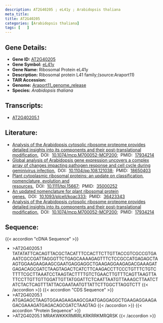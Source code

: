 ```yaml
---
description: AT2G40205 ; eL41y ; Arabidopsis thaliana
meta_title:
title: AT2G40205
categories: [Arabidopsis thaliana]
tags: [   ]
---
```


## Gene Details:
- **Gene ID:** [AT2G40205](https://www.arabidopsis.org/locus?name=AT2G40205)
- **Gene Symbol:** <u>eL41y</u>
- **Gene Name:** Ribosomal Protein eL41y
- **Description:**   Ribosomal protein L41 family;(source:Araport11)
- **TAIR Accession:** 
- **Genome:** [Araport11_genome_release](https://www.arabidopsis.org/download/list?dir=Genes%2FAraport11_genome_release)
- **Species:** *Arabidopsis thaliana*

## Transcripts:
   -  [AT2G40205.1](https://www.arabidopsis.org/gene?name=AT2G40205.1)
## Literature:
   - [Analysis of the Arabidopsis cytosolic ribosome proteome provides detailed  insights into its components and their post-translational modification.](https://www.doi.org/10.1074/mcp.M700052-MCP200)&nbsp;&nbsp;DOI:&nbsp;&nbsp;[10.1074/mcp.M700052-MCP200](https://www.doi.org/10.1074/mcp.M700052-MCP200);&nbsp;&nbsp;PMID:&nbsp;&nbsp;[17934214](https://pubmed.ncbi.nlm.nih.gov/17934214/)
   - [Global analysis of Arabidopsis gene expression uncovers a complex array of  changes impacting pathogen response and cell cycle during geminivirus infection.](https://www.doi.org/10.1104/pp.108.121038)&nbsp;&nbsp;DOI:&nbsp;&nbsp;[10.1104/pp.108.121038](https://www.doi.org/10.1104/pp.108.121038);&nbsp;&nbsp;PMID:&nbsp;&nbsp;[18650403](https://pubmed.ncbi.nlm.nih.gov/18650403/)
   - [Plant cytoplasmic ribosomal proteins: an update on classification, nomenclature,  evolution and resources.](https://www.doi.org/10.1111/tpj.15667)&nbsp;&nbsp;DOI:&nbsp;&nbsp;[10.1111/tpj.15667](https://www.doi.org/10.1111/tpj.15667);&nbsp;&nbsp;PMID:&nbsp;&nbsp;[35000252](https://pubmed.ncbi.nlm.nih.gov/35000252/)
   - [An updated nomenclature for plant ribosomal protein genes.](https://www.doi.org/10.1093/plcell/koac333)&nbsp;&nbsp;DOI:&nbsp;&nbsp;[10.1093/plcell/koac333](https://www.doi.org/10.1093/plcell/koac333);&nbsp;&nbsp;PMID:&nbsp;&nbsp;[36423343](https://pubmed.ncbi.nlm.nih.gov/36423343/)
   - [Analysis of the Arabidopsis cytosolic ribosome proteome provides detailed  insights into its components and their post-translational modification.](https://www.doi.org/10.1074/mcp.M700052-MCP200)&nbsp;&nbsp;DOI:&nbsp;&nbsp;[10.1074/mcp.M700052-MCP200](https://www.doi.org/10.1074/mcp.M700052-MCP200);&nbsp;&nbsp;PMID:&nbsp;&nbsp;[17934214](https://pubmed.ncbi.nlm.nih.gov/17934214/)
## Sequence:
{{< accordion "cDNA Sequence" >}}
- \>AT2G40205.1
TATATATTCACAGTTACGCTACATTTCCACTTCTTGTTACCGTCGCCGTGAAATCGCCGATTAGGGTTCTGAGCAAAAGAGTTTCTCCGCCATGAGAGCTAAGTGGAAGAAGAAGCGAATGAGGAGGCTGAAGAGGAAGAGACGAAAGATGAGACAGCGATCTAAGTAGACTCATCTTCAAGACCTTCCCTGTTTCTGTCTTTTCGCTTAAATCCTAAGTACTTTTGTCTGAACTTGTTTCAGTTAAGTTATTCCTTGTTGTTGGATTGTTATGGATTCTCAATTAATGTTAAAGCTTAATCTATCTACTCAGTTTATTACGAATAATGTTATTCTTGGCTTAGGTCTT
{{< /accordion >}}
{{< accordion "CDS Sequence" >}}
- \>AT2G40205.1
ATGAGAGCTAAGTGGAAGAAGAAGCGAATGAGGAGGCTGAAGAGGAAGAGACGAAAGATGAGACAGCGATCTAAGTAG
{{< /accordion >}}
{{< accordion "Protein Sequence" >}}
- \>AT2G40205.1
MRAKWKKKRMRRLKRKRRKMRQRSK
{{< /accordion >}}
